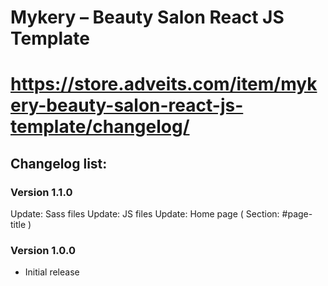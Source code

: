 # Mykery – Beauty Salon React JS Template
# https://store.adveits.com/item/mykery-beauty-salon-react-js-template/changelog/

## Changelog list:

### Version 1.1.0
Update: Sass files
Update: JS files
Update: Home page ( Section: #page-title )

### Version 1.0.0
- Initial release

